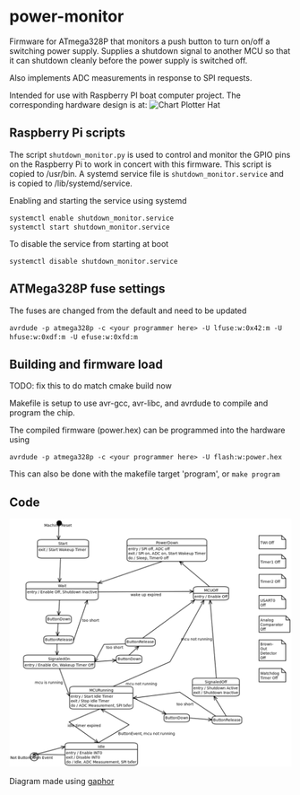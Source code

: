# power-monitor
Firmware for ATmega328P that monitors a push button to turn on/off
a switching power supply. Supplies a shutdown signal to another MCU
so that it can shutdown cleanly before the power supply is switched
off.

Also implements ADC measurements in response to SPI requests.

Intended for use with Raspberry PI boat computer project. The
corresponding hardware design is at: ![Chart Plotter Hat](https://github.com/gpgreen/chart_plotter_hat)

## Raspberry Pi scripts

The script `shutdown_monitor.py` is used to control and monitor
the GPIO pins on the Raspberry Pi to work in concert with this
firmware. This script is copied to /usr/bin. A systemd service file is
`shutdown_monitor.service` and is copied to /lib/systemd/service.

Enabling and starting the service using systemd
```
systemctl enable shutdown_monitor.service
systemctl start shutdown_monitor.service
```

To disable the service from starting at boot
```
systemctl disable shutdown_monitor.service
```

## ATMega328P fuse settings
The fuses are changed from the default and need to be updated
```
avrdude -p atmega328p -c <your programmer here> -U lfuse:w:0x42:m -U hfuse:w:0xdf:m -U efuse:w:0xfd:m
```

## Building and firmware load

TODO: fix this to do match cmake build now

Makefile is setup to use avr-gcc, avr-libc, and avrdude to compile and program the chip. 

The compiled firmware (power.hex) can be programmed into the hardware using
```
avrdude -p atmega328p -c <your programmer here> -U flash:w:power.hex
```

This can also be done with the makefile target 'program', or `make
program`


## Code

![state machine for power monitoring](StateMachine.png)

Diagram made using [gaphor](https://gaphor.readthedocs.io/en/latest/)
